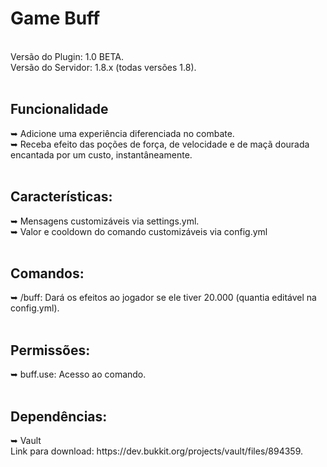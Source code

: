 <h1> Game Buff </h1> <br/>
Versão do Plugin: 1.0 BETA. <br/>
Versão do Servidor: 1.8.x (todas versões 1.8). <br/> <br/>
<h2> Funcionalidade </h2>
➥ Adicione uma experiência diferenciada no combate. <br/>
➥ Receba efeito das poções de força, de velocidade e de maçã dourada encantada por um custo, instantâneamente. <br/> <br/>
<h2> Características: </h2>
➥ Mensagens customizáveis via settings.yml. <br/>
➥ Valor e cooldown do comando customizáveis via config.yml <br/> <br/>
<h2> Comandos: </h2>
➥ /buff: Dará os efeitos ao jogador se ele tiver 20.000 (quantia editável na config.yml). <br/> <br/>
<h2> Permissões: </h2>
➥ buff.use: Acesso ao comando. <br/> <br/>
<h2>Dependências: </h2>
➥ Vault <br/>
Link para download: https://dev.bukkit.org/projects/vault/files/894359.
